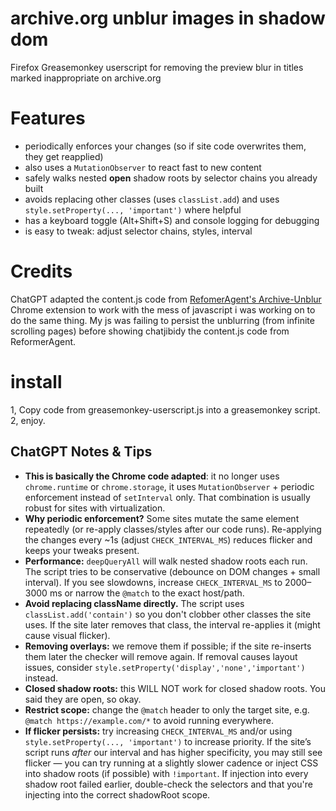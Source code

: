 # archive.org unblur images in shadow dom
Firefox Greasemonkey userscript for removing the preview blur in titles marked inappropriate on archive.org

# Features
* periodically enforces your changes (so if site code overwrites them, they get reapplied)
* also uses a `MutationObserver` to react fast to new content
* safely walks nested **open** shadow roots by selector chains you already built
* avoids replacing other classes (uses `classList.add`) and uses `style.setProperty(..., 'important')` where helpful
* has a keyboard toggle (Alt+Shift+S) and console logging for debugging
* is easy to tweak: adjust selector chains, styles, interval

# Credits
ChatGPT adapted the content.js code from [RefomerAgent's Archive-Unblur](https://github.com/ReformerAgent/Archive-Unblur) Chrome extension to work with the mess of javascript i was working on to do the same thing.  My js was failing to persist the unblurring (from infinite scrolling pages) before showing chatjibidy the content.js code from ReformerAgent.

# install
1, Copy code from greasemonkey-userscript.js into a greasemonkey script.
2, enjoy.

## ChatGPT Notes & Tips
* **This is basically the Chrome code adapted**: it no longer uses `chrome.runtime` or `chrome.storage`, it uses `MutationObserver` + periodic enforcement instead of `setInterval` only. That combination is usually robust for sites with virtualization.
* **Why periodic enforcement?** Some sites mutate the same element repeatedly (or re-apply classes/styles after our code runs). Re-applying the changes every \~1s (adjust `CHECK_INTERVAL_MS`) reduces flicker and keeps your tweaks present.
* **Performance:** `deepQueryAll` will walk nested shadow roots each run. The script tries to be conservative (debounce on DOM changes + small interval). If you see slowdowns, increase `CHECK_INTERVAL_MS` to 2000–3000 ms or narrow the `@match` to the exact host/path.
* **Avoid replacing className directly.** The script uses `classList.add('contain')` so you don't clobber other classes the site uses. If the site later removes that class, the interval re-applies it (might cause visual flicker).
* **Removing overlays:** we remove them if possible; if the site re-inserts them later the checker will remove again. If removal causes layout issues, consider `style.setProperty('display','none','important')` instead.
* **Closed shadow roots:** this WILL NOT work for closed shadow roots. You said they are open, so okay.
* **Restrict scope:** change the `@match` header to only the target site, e.g. `@match https://example.com/*` to avoid running everywhere.
* **If flicker persists:** try increasing `CHECK_INTERVAL_MS` and/or using `style.setProperty(..., 'important')` to increase priority. If the site’s script runs *after* our interval and has higher specificity, you may still see flicker — you can try running at a slightly slower cadence or inject CSS into shadow roots (if possible) with `!important`. If injection into every shadow root failed earlier, double-check the selectors and that you're injecting into the correct shadowRoot scope.


